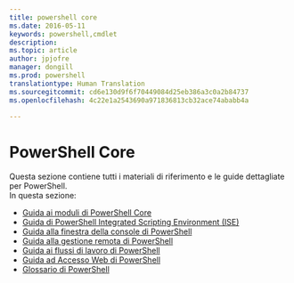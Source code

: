 ```yaml
---
title: powershell core
ms.date: 2016-05-11
keywords: powershell,cmdlet
description: 
ms.topic: article
author: jpjofre
manager: dongill
ms.prod: powershell
translationtype: Human Translation
ms.sourcegitcommit: cd6e130d9f6f70449084d25eb386a3c0a2b84737
ms.openlocfilehash: 4c22e1a2543690a971836813cb32ace74ababb4a

---
```


#  PowerShell Core
Questa sezione contiene tutti i materiali di riferimento e le guide dettagliate per PowerShell.  
In questa sezione:
-  [Guida ai moduli di PowerShell Core](core-modules.md)
-  [Guida di PowerShell Integrated Scripting Environment (ISE)](ise-guide.md)
-  [Guida alla finestra della console di PowerShell](console-guide.md)
-  [Guida alla gestione remota di PowerShell](Running-Remote-Commands.md)
-  [Guida ai flussi di lavoro di PowerShell](workflows-guide.md)
-  [Guida ad Accesso Web di PowerShell](web-access.md)
-  [Glossario di PowerShell](../Windows-PowerShell-Glossary.md)




<!--HONumber=Jul16_HO1-->


